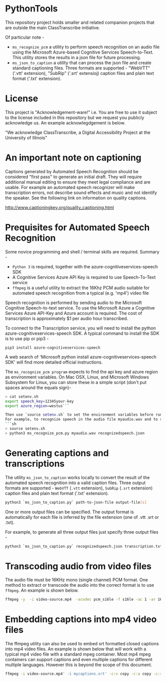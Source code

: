 # PythonTools

This repository project holds smaller and related companion projects that are outside the main ClassTranscribe initiative.

Of particular note -
* `ms_recognize_pcm` a utility to perform speech recognition on an audio file using the Microsoft Azure-based Cognitive Services Speech-to-Text. This utility stores the results in a json file for future processing. 
* `ms_json_to_caption` a utility that can process the json file and create standard captioning files. Three formats are supported - "WebVTT" ('.vtt' extension), "SubRip" ('.srt' extensioj) caption files and plain text format ('.txt' extension).

# License

This project is "Acknowledgement-ware!" i.e. You are free to use it subject to the license included in this repository but we request you publicly acknowledge us. An example acknowlegdgement is below.

"We acknowledge ClassTranscribe, a Digital Accessibility Project at the University of Illinois"

# An important note on captioning

Captions generated by Automated Speech Recognition should be considered "first pass" to generate an initial draft. They will require additional manual editing to ensure they meet legal compliance  and are usable. For example an automated speech recognizer will make transcription errors, not describe sound effects and music and not identify the speaker. See the following link on information on quality captions.

http://www.captioningkey.org/quality_captioning.html

# Prequisites for Automated Speech Recognition

Some novice programming and shell / terminal skills are required. Summary -

* `Python 3` is required, together with the azure-cognitiveservices-speech SDK
* A Cognitive Services Azure API Key is required to use Speech-To-Text service
* `ffmpeg` is a useful utility to  extract the 16Khz PCM audio suitable for automated speech recognition from a typical (e.g. 'mp4') video file 

Speech recognition is performed by sending audio to the Microsoft Cognitive Speech-to-text service.
To use the Microsoft Azure a Cognitive Services Azure API-Key and Azure account is required. The cost of transcription is approximately $1 per audio hour transcribed.

To connect to the Transcription service, you will need to install the python azure-cognitiveservices-speech SDK. A typical command to install the SDK is to use pip or pip3 -

```pip3 install azure-cognitiveservices-speech```

A web search of 'Microsoft python install azure-cognitiveservices-speech SDK' will find more detailed official instructions.

The `ms_recognize_pcm program` expects to find the api key and azure region as environment variables. On Mac OSX, Linux, and Microsoft Windows Subsystem for Linux, you can store these in a simple script (don't put spaces around the equals sign)-
```sh
> cat setenv.sh
export speech_key=12345your-key
export azure_region=westus```

Then use `source setenv.sh` to set the environment variables before running `ms_recognize_pcm` 
For example, to recognize speech in the audio file myaudio.wav and to store the result in recognizedspeech.json
```sh
> source setenv.sh
> python3 ms_recognize_pcm.py myaudio.wav recognizedspeech.json
```

# Generating captions and transcriptions

The utility `ms_json_to_caption` works locally to convert the result of the automated speech recognition into a valid caption files.
Three output formats are supported - `WebVTT` (`.vtt` extension), `SubRip` (`.srt` extension) caption files and plain text format ('.txt' extension).

```sh
python3 `ms_json_to_caption.py` path-to-json-file output-file[s]
```
One or more output files can be specified. The output format is automatically for each file is inferred by the file extension (one of .vtt .srt or .txt).

For example, to generate all three output files just specify three output files -

```sh
python3 `ms_json_to_caption.py` recognizedspeech.json transcription.txt captions.vtt captions.srt
```
 
# Transcoding audio from video files

The audio file must be 16KHz mono (single channel) PCM format. One method to extract or transcode the audio into the correct format is to use `ffmpeg`. An example is shown below.

```sh
ffmpeg -y  -i video-source.mp4  -acodec pcm_s16le -f s16le -ac 1 -ar 16000 audio-output.wav
```

# Embedding captions into mp4 video files

The ffmpeg utility can also be used to embed srt formatted closed captions into mp4 video files. An example is shown below that will work with a typical mp4 video file with a standard mpeg container. Most mp4 mpeg containers can support captions and even multiple captions for different multiple languages. However this is beyond the scope of this document.

```sh
ffmpeg -i video-source.mp4' -i mycaptions.srt' -c:v copy -c:a copy -c:s mov_text  video-with-captions.mp4
```



